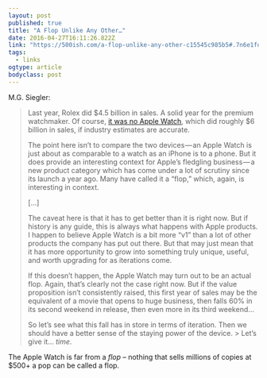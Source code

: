```yaml
---
layout: post 
published: true 
title: "A Flop Unlike Any Other…" 
date: 2016-04-27T16:11:26.822Z 
link: "https://500ish.com/a-flop-unlike-any-other-c15545c985b5#.7n6e1fq4h" 
tags:
  - links
ogtype: article 
bodyclass: post 
---
```


M.G. Siegler:

> Last year, Rolex did $4.5 billion in sales. A solid year for the premium watchmaker. Of course, [it was no Apple Watch](https://twitter.com/heyyoudvd/status/724388544740003841), which did roughly $6 billion in sales, if industry estimates are accurate.
> 
> The point here isn’t to compare the two devices — an Apple Watch is just about as comparable to a watch as an iPhone is to a phone. But it does provide an interesting context for Apple’s fledgling business — a new product category which has come under a lot of scrutiny since its launch a year ago. Many have called it a “flop,” which, again, is interesting in context.
>
> [...]
> 
> The caveat here is that it has to get better than it is right now. But if history is any guide, this is always what happens with Apple products. I happen to believe Apple Watch is a bit more “v1” than a lot of other products the company has put out there. But that may just mean that it has more opportunity to grow into something truly unique, useful, and worth upgrading for as iterations come.
> 
> If this doesn’t happen, the Apple Watch may turn out to be an actual flop. Again, that’s clearly not the case right now. But if the value proposition isn’t consistently raised, this first year of sales may be the equivalent of a movie that opens to huge business, then falls 60% in its second weekend in release, then even more in its third weekend…
> 
> So let’s see what this fall has in store in terms of iteration. Then we should have a better sense of the staying power of the device. > 
> Let’s give it… _time_.

The Apple Watch is far from a _flop_ – nothing that sells millions of copies at $500+ a pop can be called a flop.
